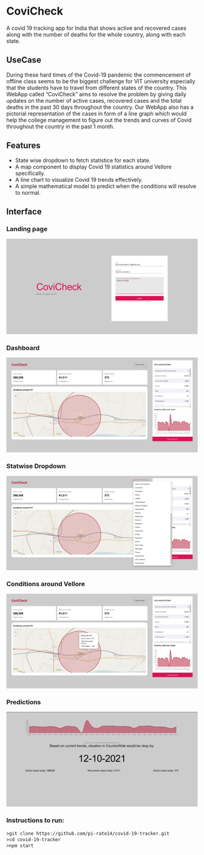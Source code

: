 # CoviCheck

A covid 19 tracking app for India that shows active and recovered cases along with the number of deaths for the whole country, along with each state.

## UseCase

During these hard times of the Covid-19 pandemic the commencement of offline class seems to be the biggest challenge for VIT university especially that the students have to travel from different states of the country. This WebApp called “CoviCheck” aims to resolve the problem by giving daily updates on the number of active cases, recovered cases and the total deaths in the past 30 days throughout the country. Our WebApp also has a pictorial representation of the cases in form of a line graph which would help the college management to figure out the trends and curves of Covid throughout the country in the past 1 month.

## Features

- State wise dropdown to fetch statistice for each state.
- A map component to display Covid 19 statistics around Vellore specifically.
- A line chart to visualize Covid 19 trends effectively.
- A simple mathematical model to predict when the conditions will resolve to normal.

## Interface

### Landing page

![enter image description here](/src/UI/Login.png)

### Dashboard

![enter image description here](/src/UI/Dashboard.png)

### Statwise Dropdown

![enter image description here](/src/UI/dropdown.png)

### Conditions around Vellore

![enter image description here](/src/UI/vellore.png)

### Predictions

![enter image description here](/src/UI/prediction.png)

### Instructions to run:

    >git clone https://github.com/pi-rate14/covid-19-tracker.git
    >cd covid-19-tracker
    >npm start
